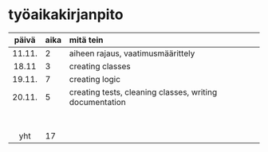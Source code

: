 # työaikakirjanpito

| päivä | aika | mitä tein  |
| :----:|:-----| :-----|
| 11.11. |  2   | aiheen rajaus, vaatimusmäärittely |
| 18.11 |  3   | creating classes |
| 19.11. | 7    | creating logic |
|    20.11.   | 5    |creating tests, cleaning classes, writing documentation  |
|       |     |  |
|  |     |  |
|       |     |  |
|   |     |  |
|   |     |  |
|       |     |  |
|   |     |  |
| yht   | 17   | | 
